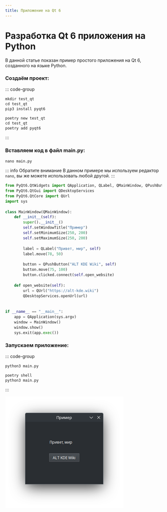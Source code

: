 ```yaml
---
title: Приложение на Qt 6
---
```


# Разработка Qt 6 приложения на Python

В данной статье показан пример простого приложения на Qt 6, созданного на языке Python.

### Создаём проект:

::: code-group

```shell[pip]
mkdir test_qt
cd test_qt
pip3 install pyqt6
```

```shell[poetry]
poetry new test_qt
cd test_qt
poetry add pyqt6
```

:::

### Вставляем код в файл main.py:

```shell
nano main.py
```

::: info Обратите внимание
В данном примере мы используем редактор `nano`, вы же можете использовать любой другой.
:::

```python
from PyQt6.QtWidgets import QApplication, QLabel, QMainWindow, QPushButton
from PyQt6.QtGui import QDesktopServices
from PyQt6.QtCore import QUrl
import sys

class MainWindow(QMainWindow):
    def __init__(self):
        super().__init__()
        self.setWindowTitle("Пример")
        self.setMinimumSize(250, 200)
        self.setMaximumSize(250, 200)

        label = QLabel("Привет, мир", self)
        label.move(78, 50)

        button = QPushButton("ALT KDE Wiki", self)
        button.move(75, 100)
        button.clicked.connect(self.open_website)

    def open_website(self):
        url = QUrl("https://alt-kde.wiki")
        QDesktopServices.openUrl(url)


if __name__ == "__main__":
    app = QApplication(sys.argv)
    window = MainWindow()
    window.show()
    sys.exit(app.exec())
```

### Запускаем приложение:

::: code-group

```shell[pip]
python3 main.py
```

```shell[poetry]
poetry shell
python3 main.py
```

:::

![qt-app](./img/qt-app.png)
